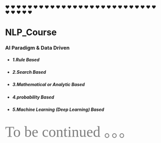 &#10084; &#10084; &#10084; &#10084; &#10084; &#10084; &#10084; &#10084; &#10084; &#10084; &#10084; &#10084; &#10084; &#10084; &#10084; &#10084; &#10084; &#10084; &#10084; &#10084; &#10084; &#10084; &#10084; &#10084; &#10084; &#10084; &#10084; &#10084; &#10084; &#10084; &#10084; &#10084; 

# NLP_Course

### AI Paradigm & Data Driven
* ##### 1.Rule Based
* ##### 2.Search Based
* ##### 3.Mathematical or Analytic Based
* ##### 4.probability Based
* ##### 5.Machine Learning (Deep Learning) Based


<font color="gray" size="7" face="我是微软雅黑">To be continued 。。。</font>  
